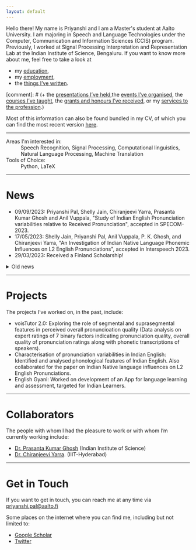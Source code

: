 ```yaml
---
layout: default
---
```


Hello there! My name is Priyanshi and I am a Master's student at Aalto University. I am majoring in Speech and Language Technologies under the Computer, Communication and Information Sciences (CCIS) program. Previously, I worked at Signal Processing Interpretation and Representation Lab at the Indian Institute of Science, Bengaluru.
If you want to know more about me, feel free to take a look at

+ my [education](./education.md),
+ my [employment](./employment.md),
+ the [things I’ve written](./publications.md).

[comment]: # (+ the [presentations I’ve held](./presentations.md),the [events I’ve organised](./events.md), the [courses I’ve taught](./teaching.md), the [grants and honours I’ve received](./financials.md), or my [services to the profession](./services.md).)

Most of this information can also be found bundled in my CV, of which you can find the most recent version [here](/assets/docs/CV_Priyanshi_10Nov2023.pdf).

* * *

<dl>
   <!---
   <dt>Areas of Specialization:</dt>
      <dd>Experimental Philosophy, Need-Based Distributive Justice, Causation</dd>
   <dt>Areas of Competence:</dt>
      <dd>Distributive Justice, Philosophy of Science</dd>
   -->
   <dt>Areas I'm interested in:</dt>
      <dd>Speech Recognition, Signal Processing, Computational linguistics, Natural Language Processing, Machine Translation</dd>
   <dt>Tools of Choice:</dt>
      <dd>Python, LaTeX </dd>
</dl>

* * *

# News

+ 09/09/2023: Priyanshi Pal, Shelly Jain, Chiranjeevi Yarra, Prasanta Kumar Ghosh and Anil Vuppala, "Study of Indian English Pronunciation variabilities relative to Received Pronunciation", accepted in SPECOM-2023.
+ 17/05/2023: Shelly Jain, Priyanshi Pal, Anil Vuppala, P. K. Ghosh, and Chiranjeevi Yarra, "An Investigation of Indian Native Language Phonemic Influences on L2 English Pronunciations", accepted in Interspeech 2023.
+ 29/03/2023: Received a Finland Scholarship! 

<details>
<summary>Old news</summary>
<br>
<ul>
   <li>29/12/2022: Priyanshi Pal, Chiranjeevi Yarra and Prasanta Kumar Ghosh <a href="https://ieeexplore.ieee.org/document/9997873">“voisTUTOR 2.0: A speech corpus with phonetic transcription for pronunciation evaluation of Indian L2 English learners”</a>, is published in IEEE Explore. </li>
   <li> 12/06/2022: Our paper titled "voisTUTOR 2.0: A speech corpus with phonetic transcription for pronunciation evaluation of Indian L2 English learners", is accepted in the Oriental Chapter of International Committee for the Coordination and Standardisation of Speech Databases and Assessment Techniques <a href="https://vlsp.org.vn/cocosda2022/">(O-COCOSDA 2022)</a></li>
   
</ul>
</details>

* * *

# Projects

The projects I’ve worked on, in the past, include:
+ voisTutor 2.0: Exploring the role of segmental and suprasegmental features in perceived overall pronuncioation quality (Data analysis on expert ratings of 7 binary factors indicating pronunciation quality, overall quality of pronunciation ratings along with phonetic transcriptions of speakers).
+ Characterisation of pronunciation variabilities in Indian English: Identified and analysed phonological features of Indian English. Also collaborated for the paper on Indian Native language influences on L2 English Pronunciations.
+ English Gyani: Worked on development of an App for language learning and assessment, targeted for Indian Learners. 

* * *

# Collaborators

The people with whom I had the pleasure to work or with whom I’m currently working include:
+ [Dr. Prasanta Kumar Ghosh](https://ee.iisc.ac.in/~prasantg/) (Indian Institute of Science)
+ [Dr. Chiranjeevi Yarra](https://www.iiit.ac.in/people/faculty/Chiranjeeviyarra/). (IIIT-Hyderabad)

* * *

# Get in Touch

If you want to get in touch, you can reach me at any time via <priyanshi.pal@aalto.fi>

Some places on the internet where you can find me, including but not limited to:
+ [Google Scholar](https://scholar.google.com/citations?hl=en&user=wJH5MgoAAAAJ)
+ [Twitter](https://twitter.com/_Nanpi)
